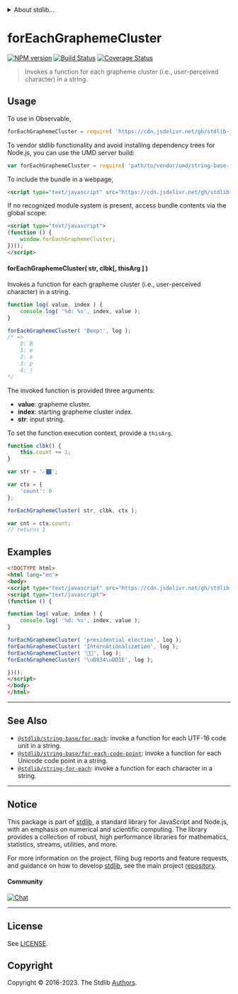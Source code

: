 <!--

@license Apache-2.0

Copyright (c) 2023 The Stdlib Authors.

Licensed under the Apache License, Version 2.0 (the "License");
you may not use this file except in compliance with the License.
You may obtain a copy of the License at

   http://www.apache.org/licenses/LICENSE-2.0

Unless required by applicable law or agreed to in writing, software
distributed under the License is distributed on an "AS IS" BASIS,
WITHOUT WARRANTIES OR CONDITIONS OF ANY KIND, either express or implied.
See the License for the specific language governing permissions and
limitations under the License.

-->


<details>
  <summary>
    About stdlib...
  </summary>
  <p>We believe in a future in which the web is a preferred environment for numerical computation. To help realize this future, we've built stdlib. stdlib is a standard library, with an emphasis on numerical and scientific computation, written in JavaScript (and C) for execution in browsers and in Node.js.</p>
  <p>The library is fully decomposable, being architected in such a way that you can swap out and mix and match APIs and functionality to cater to your exact preferences and use cases.</p>
  <p>When you use stdlib, you can be absolutely certain that you are using the most thorough, rigorous, well-written, studied, documented, tested, measured, and high-quality code out there.</p>
  <p>To join us in bringing numerical computing to the web, get started by checking us out on <a href="https://github.com/stdlib-js/stdlib">GitHub</a>, and please consider <a href="https://opencollective.com/stdlib">financially supporting stdlib</a>. We greatly appreciate your continued support!</p>
</details>

# forEachGraphemeCluster

[![NPM version][npm-image]][npm-url] [![Build Status][test-image]][test-url] [![Coverage Status][coverage-image]][coverage-url] <!-- [![dependencies][dependencies-image]][dependencies-url] -->

> Invokes a function for each grapheme cluster (i.e., user-perceived character) in a string.

<!-- Section to include introductory text. Make sure to keep an empty line after the intro `section` element and another before the `/section` close. -->

<section class="intro">

</section>

<!-- /.intro -->

<!-- Package usage documentation. -->



<section class="usage">

## Usage

To use in Observable,

```javascript
forEachGraphemeCluster = require( 'https://cdn.jsdelivr.net/gh/stdlib-js/string-base-for-each-grapheme-cluster@umd/browser.js' )
```

To vendor stdlib functionality and avoid installing dependency trees for Node.js, you can use the UMD server build:

```javascript
var forEachGraphemeCluster = require( 'path/to/vendor/umd/string-base-for-each-grapheme-cluster/index.js' )
```

To include the bundle in a webpage,

```html
<script type="text/javascript" src="https://cdn.jsdelivr.net/gh/stdlib-js/string-base-for-each-grapheme-cluster@umd/browser.js"></script>
```

If no recognized module system is present, access bundle contents via the global scope:

```html
<script type="text/javascript">
(function () {
    window.forEachGraphemeCluster;
})();
</script>
```

#### forEachGraphemeCluster( str, clbk\[, thisArg ] )

Invokes a function for each grapheme cluster (i.e., user-perceived character) in a string.

```javascript
function log( value, index ) {
    console.log( '%d: %s', index, value );
}

forEachGraphemeCluster( 'Beep!', log );
/* =>
    0: B
    1: e
    2: e
    3: p
    4: !
*/
```

The invoked function is provided three arguments:

-   **value**: grapheme cluster.
-   **index**: starting grapheme cluster index.
-   **str**: input string.

To set the function execution context, provide a `thisArg`.

```javascript
function clbk() {
    this.count += 1;
}

var str = '👉🏿';

var ctx = {
    'count': 0
};

forEachGraphemeCluster( str, clbk, ctx );

var cnt = ctx.count;
// returns 1
```

</section>

<!-- /.usage -->

<!-- Package usage notes. Make sure to keep an empty line after the `section` element and another before the `/section` close. -->

<section class="notes">

</section>

<!-- /.notes -->

<!-- Package usage examples. -->

<section class="examples">

## Examples

<!-- eslint no-undef: "error" -->

```html
<!DOCTYPE html>
<html lang="en">
<body>
<script type="text/javascript" src="https://cdn.jsdelivr.net/gh/stdlib-js/string-base-for-each-grapheme-cluster@umd/browser.js"></script>
<script type="text/javascript">
(function () {

function log( value, index ) {
    console.log( '%d: %s', index, value );
}

forEachGraphemeCluster( 'presidential election', log );
forEachGraphemeCluster( 'Iñtërnâtiônàlizætiøn', log );
forEachGraphemeCluster( '🌷🍕', log );
forEachGraphemeCluster( '\uD834\uDD1E', log );

})();
</script>
</body>
</html>
```

</section>

<!-- /.examples -->

<!-- Section to include cited references. If references are included, add a horizontal rule *before* the section. Make sure to keep an empty line after the `section` element and another before the `/section` close. -->

<section class="references">

</section>

<!-- /.references -->

<!-- Section for related `stdlib` packages. Do not manually edit this section, as it is automatically populated. -->

<section class="related">

* * *

## See Also

-   <span class="package-name">[`@stdlib/string-base/for-each`][@stdlib/string/base/for-each]</span><span class="delimiter">: </span><span class="description">invoke a function for each UTF-16 code unit in a string.</span>
-   <span class="package-name">[`@stdlib/string-base/for-each-code-point`][@stdlib/string/base/for-each-code-point]</span><span class="delimiter">: </span><span class="description">invoke a function for each Unicode code point in a string.</span>
-   <span class="package-name">[`@stdlib/string-for-each`][@stdlib/string/for-each]</span><span class="delimiter">: </span><span class="description">invoke a function for each character in a string.</span>

</section>

<!-- /.related -->

<!-- Section for all links. Make sure to keep an empty line after the `section` element and another before the `/section` close. -->


<section class="main-repo" >

* * *

## Notice

This package is part of [stdlib][stdlib], a standard library for JavaScript and Node.js, with an emphasis on numerical and scientific computing. The library provides a collection of robust, high performance libraries for mathematics, statistics, streams, utilities, and more.

For more information on the project, filing bug reports and feature requests, and guidance on how to develop [stdlib][stdlib], see the main project [repository][stdlib].

#### Community

[![Chat][chat-image]][chat-url]

---

## License

See [LICENSE][stdlib-license].


## Copyright

Copyright &copy; 2016-2023. The Stdlib [Authors][stdlib-authors].

</section>

<!-- /.stdlib -->

<!-- Section for all links. Make sure to keep an empty line after the `section` element and another before the `/section` close. -->

<section class="links">

[npm-image]: http://img.shields.io/npm/v/@stdlib/string-base-for-each-grapheme-cluster.svg
[npm-url]: https://npmjs.org/package/@stdlib/string-base-for-each-grapheme-cluster

[test-image]: https://github.com/stdlib-js/string-base-for-each-grapheme-cluster/actions/workflows/test.yml/badge.svg?branch=main
[test-url]: https://github.com/stdlib-js/string-base-for-each-grapheme-cluster/actions/workflows/test.yml?query=branch:main

[coverage-image]: https://img.shields.io/codecov/c/github/stdlib-js/string-base-for-each-grapheme-cluster/main.svg
[coverage-url]: https://codecov.io/github/stdlib-js/string-base-for-each-grapheme-cluster?branch=main

<!--

[dependencies-image]: https://img.shields.io/david/stdlib-js/string-base-for-each-grapheme-cluster.svg
[dependencies-url]: https://david-dm.org/stdlib-js/string-base-for-each-grapheme-cluster/main

-->

[chat-image]: https://img.shields.io/gitter/room/stdlib-js/stdlib.svg
[chat-url]: https://app.gitter.im/#/room/#stdlib-js_stdlib:gitter.im

[stdlib]: https://github.com/stdlib-js/stdlib

[stdlib-authors]: https://github.com/stdlib-js/stdlib/graphs/contributors

[umd]: https://github.com/umdjs/umd
[es-module]: https://developer.mozilla.org/en-US/docs/Web/JavaScript/Guide/Modules

[deno-url]: https://github.com/stdlib-js/string-base-for-each-grapheme-cluster/tree/deno
[umd-url]: https://github.com/stdlib-js/string-base-for-each-grapheme-cluster/tree/umd
[esm-url]: https://github.com/stdlib-js/string-base-for-each-grapheme-cluster/tree/esm
[branches-url]: https://github.com/stdlib-js/string-base-for-each-grapheme-cluster/blob/main/branches.md

[stdlib-license]: https://raw.githubusercontent.com/stdlib-js/string-base-for-each-grapheme-cluster/main/LICENSE

<!-- <related-links> -->

[@stdlib/string/base/for-each]: https://github.com/stdlib-js/string-base-for-each/tree/umd

[@stdlib/string/base/for-each-code-point]: https://github.com/stdlib-js/string-base-for-each-code-point/tree/umd

[@stdlib/string/for-each]: https://github.com/stdlib-js/string-for-each/tree/umd

<!-- </related-links> -->

</section>

<!-- /.links -->

